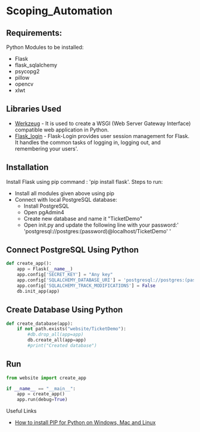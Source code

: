 # Scoping_Automation

## Requirements:

Python Modules to be installed:
- Flask
- flask_sqlalchemy
- psycopg2
- pillow
- opencv
- xlwt

## Libraries Used

* [Werkzeug](https://werkzeug.palletsprojects.com/en/2.1.x/) - It is used to create a WSGI (Web Server Gateway Interface) compatible web application in Python.
* [Flask_login](https://flask-login.readthedocs.io/en/latest/) - Flask-Login provides user session management for Flask. It handles the common tasks of logging in, logging     out, and remembering your users'.

## Installation

Install Flask using pip command : 'pip install flask'.
 Steps to run:
 * Install all modules given above using pip
 * Connect with local PostgreSQL database:
    * Install PostgreSQL
    * Open pgAdmin4
    * Create new database and name it "TicketDemo"
    * Open init.py and update the following line with your password:' 'postgresql://postgres:(password)@localhost/TicketDemo' '

## Connect PostgreSQL Using Python
```python
def create_app():
    app = Flask(__name__)
    app.config['SECRET_KEY'] = "Any key"
    app.config['SQLALCHEMY_DATABASE_URI'] = 'postgresql://postgres:(password)@localhost/TicketDemo'
    app.config['SQLALCHEMY_TRACK_MODIFICATIONS'] = False
    db.init_app(app)
```
## Create Database Using Python
```python
def create_database(app):
    if not path.exists("website/TicketDemo"):
        #db.drop_all(app=app)
        db.create_all(app=app)
        #print("Created database")
```
## Run
```python
from website import create_app

if __name__ == "__main__":
    app = create_app()
    app.run(debug=True)
 ```
 
Useful Links 
* [How to install PIP for Python on Windows, Mac and Linux](https://www.makeuseof.com/tag/install-pip-for-python/)
